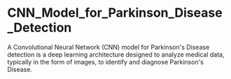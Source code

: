 # CNN_Model_for_Parkinson_Disease_Detection
 A Convolutional Neural Network (CNN) model for Parkinson's Disease detection is a deep learning architecture designed to analyze medical data, typically in the form of images, to identify and diagnose Parkinson's Disease. 

